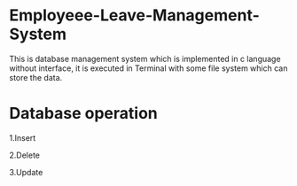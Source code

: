 # Employeee-Leave-Management-System

This is database management system which is implemented in c language without interface, it is executed in Terminal with some file system which can store the data.

# Database operation
  
  1.Insert
  
  2.Delete
  
  3.Update
